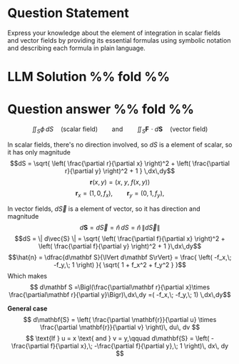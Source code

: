 # Question Statement

Express your knowledge about the element of integration in scalar fields and vector fields by providing its essential formulas using symbolic notation and describing each formula in plain language.

# LLM Solution %% fold %%


# Question answer %% fold %%
$$\iint_S \phi\,dS           \quad\text{(scalar field)}
\qquad\text{and}\qquad
\iint_S \mathbf F\!\cdot d\mathbf S\quad\text{(vector field)}$$


In scalar fields, there's no direction involved, so $dS$ is a element of scalar, so it has only magnitude
$$dS = \sqrt{ \left( \frac{\partial r}{\partial x} \right)^2 + \left( \frac{\partial r}{\partial y} \right)^2 + 1 } \,dx\,dy$$
$$
\mathbf{r}(x,y)
  = \bigl( x,\; y,\; f(x,y) \bigr)
$$
$$\mathbf{r}_x = (1, 0, f_x), \qquad \mathbf{r}_y = (0, 1, f_y),
$$

In vector fields, $d\vec{S}$ is a element of vector, so it has direction and magnitude
$$d\mathbf S = d\vec{S} = \hat{n}\, dS = \hat{n} \, \| d\vec{S} \|$$
$$dS = \| d\vec{S} \| = \sqrt{ \left( \frac{\partial f}{\partial x} \right)^2 + \left( \frac{\partial f}{\partial y} \right)^2 + 1 }\,dx\,dy$$
$$\hat{n} = \dfrac{d\mathbf S}{\lVert d\mathbf S\rVert}
       = \frac{ \left( -f_x,\; -f_y,\; 1 \right) }{ \sqrt{ 1 + f_x^2 + f_y^2 } }$$
Which makes
$$ d\mathbf S =\Bigl(\frac{\partial\mathbf r}{\partial x}\times
                 \frac{\partial\mathbf r}{\partial y}\Bigr)\,dx\,dy
          =( -f_x,\; -f_y,\; 1) \,dx\,dy$$


**General case**
$$
d\mathbf{S}
  = \left(
      \frac{\partial \mathbf{r}}{\partial u}
      \times
      \frac{\partial \mathbf{r}}{\partial v}
    \right)\, du\, dv
$$
$$
\text{If } u = x \text{ and } v = y,\qquad
d\mathbf{S}
  = \left(
      -\frac{\partial f}{\partial x},\;
      -\frac{\partial f}{\partial y},\;
      1
    \right)\, dx\, dy
$$